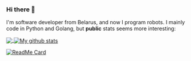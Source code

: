 ### Hi there 👋

I'm software developer from Belarus, and now I program robots.
I mainly code in Python and Golang, but <b>public</b> stats seems more interesting: 

<a href="https://github.com/anuraghazra/github-readme-stats">
  <img align="center" src="https://github-readme-stats.vercel.app/api/top-langs/?username=l1va&langs_count=8&theme=dracula" />
</a>
<a href="https://github.com/anuraghazra/github-readme-stats">
  <img align="center" src="https://github-readme-stats.anuraghazra1.vercel.app/api?username=l1va&show_icons=true&line_height=27&theme=dracula" alt="My github stats" />
</a>  


[![ReadMe Card](https://github-readme-stats.vercel.app/api/pin/?username=l1va&repo=symhen)](https://github.com/l1va/symhen)

<!--
**l1va/l1va** is a ✨ _special_ ✨ repository because its `README.md` (this file) appears on your GitHub profile.

Here are some ideas to get you started:

- 🔭 I’m currently working on ...
- 🌱 I’m currently learning ...
- 👯 I’m looking to collaborate on ...
- 🤔 I’m looking for help with ...
- 💬 Ask me about ...
- 📫 How to reach me: ...
- 😄 Pronouns: ...
- ⚡ Fun fact: ...
-->
